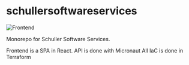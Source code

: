 # schullersoftwareservices
![Frontend](https://github.com/Riciardos/schullersoftwareservices/actions/workflows/frontend.yml/badge.svg)

Monorepo for Schuller Software Services.

Frontend is a SPA in React.
API is done with Micronaut
All IaC is done in Terraform
